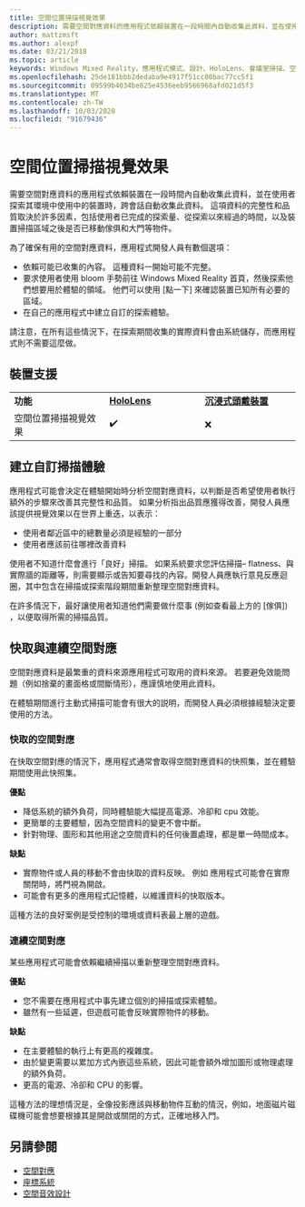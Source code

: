 ```yaml
---
title: 空間位置掃描視覺效果
description: 需要空間對應資料的應用程式依賴裝置在一段時間內自動收集此資料，並在使用者探索其環境中使用中的裝置時，跨會話自動收集此資料。
author: mattzmsft
ms.author: alexpf
ms.date: 03/21/2018
ms.topic: article
keywords: Windows Mixed Reality，應用程式模式、設計、HoloLens、會議室掃描、空間對應、網格
ms.openlocfilehash: 25de181bbb2dedaba9e4917f51cc80bac77cc5f1
ms.sourcegitcommit: 09599b4034be825e4536eeb9566968afd021d5f3
ms.translationtype: MT
ms.contentlocale: zh-TW
ms.lasthandoff: 10/03/2020
ms.locfileid: "91679436"
---
```

# <a name="room-scan-visualization"></a>空間位置掃描視覺效果

需要空間對應資料的應用程式依賴裝置在一段時間內自動收集此資料，並在使用者探索其環境中使用中的裝置時，跨會話自動收集此資料。 這項資料的完整性和品質取決於許多因素，包括使用者已完成的探索量、從探索以來經過的時間，以及裝置掃描區域之後是否已移動傢俱和大門等物件。

為了確保有用的空間對應資料，應用程式開發人員有數個選項：
* 依賴可能已收集的內容。 這種資料一開始可能不完整。
* 要求使用者使用 bloom 手勢前往 Windows Mixed Reality 首頁，然後探索他們想要用於體驗的領域。 他們可以使用 [點一下] 來確認裝置已知所有必要的區域。
* 在自己的應用程式中建立自訂的探索體驗。

請注意，在所有這些情況下，在探索期間收集的實際資料會由系統儲存，而應用程式則不需要這麼做。

## <a name="device-support"></a>裝置支援

<table>
    <colgroup>
    <col width="33%" />
    <col width="33%" />
    <col width="33%" />
    </colgroup>
    <tr>
        <td><strong>功能</strong></td>
        <td><a href="../hololens-hardware-details.md"><strong>HoloLens</strong></a></td>
        <td><a href="../discover/immersive-headset-hardware-details.md"><strong>沉浸式頭戴裝置</strong></a></td>
    </tr>
     <tr>
        <td>空間位置掃描視覺效果</td>
        <td>✔️</td>
        <td>❌</td>
    </tr>
</table>



## <a name="building-a-custom-scanning-experience"></a>建立自訂掃描體驗

應用程式可能會決定在體驗開始時分析空間對應資料，以判斷是否希望使用者執行額外的步驟來改善其完整性和品質。 如果分析指出品質應獲得改善，開發人員應該提供視覺效果以在世界上重迭，以表示：
* 使用者鄰近區中的總數量必須是經驗的一部分
* 使用者應該前往哪裡改善資料

使用者不知道什麼會進行「良好」掃描。 如果系統要求您評估掃描– flatness、與實際牆的距離等，則需要顯示或告知要尋找的內容。開發人員應執行意見反應迴圈，其中包含在掃描或探索階段期間重新整理空間對應資料。

在許多情況下，最好讓使用者知道他們需要做什麼事 (例如查看最上方的 [傢俱]) ，以便取得所需的掃描品質。

## <a name="cached-versus-continuous-spatial-mapping"></a>快取與連續空間對應

空間對應資料是最繁重的資料來源應用程式可取用的資料來源。 若要避免效能問題（例如捨棄的畫面格或間斷情形），應謹慎地使用此資料。

在體驗期間進行主動式掃描可能會有很大的説明，而開發人員必須根據經驗決定要使用的方法。

### <a name="cached-spatial-mapping"></a>快取的空間對應

在快取空間對應的情況下，應用程式通常會取得空間對應資料的快照集，並在體驗期間使用此快照集。

**優點**
* 降低系統的額外負荷，同時體驗能大幅提高電源、冷卻和 cpu 效能。
* 更簡單的主要體驗，因為空間資料的變更不會中斷。
* 針對物理、圖形和其他用途之空間資料的任何後置處理，都是單一時間成本。

**缺點**
* 實際物件或人員的移動不會由快取的資料反映。 例如 應用程式可能會在實際關閉時，將門視為開啟。
* 可能會有更多的應用程式記憶體，以維護資料的快取版本。

這種方法的良好案例是受控制的環境或資料表最上層的遊戲。

### <a name="continuous-spatial-mapping"></a>連續空間對應

某些應用程式可能會依賴繼續掃描以重新整理空間對應資料。

**優點**
* 您不需要在應用程式中事先建立個別的掃描或探索體驗。
* 雖然有一些延遲，但遊戲可能會反映實際物件的移動。

**缺點**
* 在主要體驗的執行上有更高的複雜度。
* 由於變更需要以累加方式內嵌這些系統，因此可能會額外增加圖形或物理處理的額外負荷。
* 更高的電源、冷卻和 CPU 的影響。

這種方法的理想情況是，全像投影應該與移動物件互動的情況，例如，地面磁片磁碟機可能會想要根據其是開啟或關閉的方式，正確地移入門。

## <a name="see-also"></a>另請參閱
* [空間對應](spatial-mapping.md)
* [座標系統](coordinate-systems.md)
* [空間音效設計](spatial-sound-design.md)
